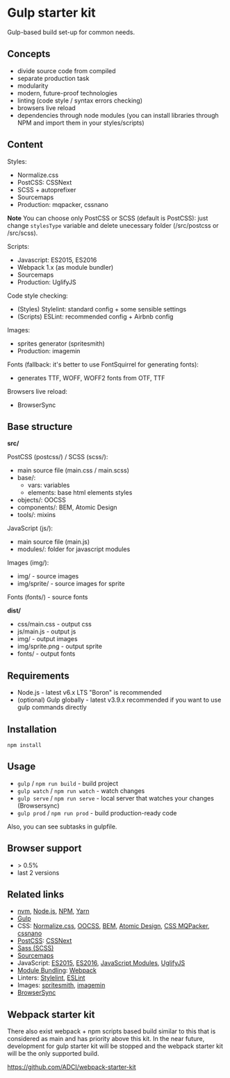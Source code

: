 # Gulp starter kit

Gulp-based build set-up for common needs.

## Concepts
- divide source code from compiled
- separate production task
- modularity
- modern, future-proof technologies
- linting (code style / syntax errors checking)
- browsers live reload
- dependencies through node modules (you can install libraries through NPM and import them in your styles/scripts)

## Content

Styles:
- Normalize.css
- PostCSS: CSSNext
- SCSS + autoprefixer
- Sourcemaps
- Production: mqpacker, cssnano

**Note** You can choose only PostCSS or SCSS (default is PostCSS): just change `stylesType` variable and delete unecessary folder (/src/postcss or /src/scss).

Scripts: 
- Javascript: ES2015, ES2016
- Webpack 1.x (as module bundler)
- Sourcemaps
- Production: UglifyJS

Code style checking:
- (Styles) Stylelint: standard config + some sensible settings
- (Scripts) ESLint: recommended config + Airbnb config

Images:
- sprites generator (spritesmith)
- Production: imagemin

Fonts (fallback: it's better to use FontSquirrel for generating fonts):
- generates TTF, WOFF, WOFF2 fonts from OTF, TTF

Browsers live reload:
- BrowserSync

## Base structure

**src/**

PostCSS (postcss/) / SCSS (scss/):
- main source file (main.css / main.scss)
- base/:
  - vars: variables
  - elements: base html elements styles
- objects/: OOCSS
- components/: BEM, Atomic Design
- tools/: mixins
  
JavaScript (js/):
- main source file (main.js)
- modules/: folder for javascript modules

Images (img/):
- img/ - source images
- img/sprite/ - source images for sprite

Fonts (fonts/) - source fonts

**dist/**

- css/main.css - output css
- js/main.js - output js
- img/ - output images
- img/sprite.png - output sprite
- fonts/ - output fonts

## Requirements

- Node.js - latest v6.x LTS "Boron" is recommended
- (optional) Gulp globally - latest v3.9.x recommended if you want to use gulp commands directly

## Installation

`npm install`

## Usage

- `gulp` / `npm run build` - build project
- `gulp watch` / `npm run watch` - watch changes
- `gulp serve` / `npm run serve` - local server that watches your changes (Browsersync)
- `gulp prod` / `npm run prod` - build production-ready code

Also, you can see subtasks in gulpfile.

## Browser support

- \> 0.5%
- last 2 versions

## Related links

- [nvm](https://github.com/creationix/nvm), [Node.js](https://nodejs.org/en/), [NPM](https://www.npmjs.com/), [Yarn](https://yarnpkg.com/lang/en/)
- [Gulp](http://gulpjs.com/)
- CSS: [Normalize.css](http://necolas.github.io/normalize.css/), [OOCSS](https://www.smashingmagazine.com/2011/12/an-introduction-to-object-oriented-css-oocss/), [BEM](http://getbem.com/introduction/), [Atomic Design](http://bradfrost.com/blog/post/atomic-web-design/), [CSS MQPacker](https://github.com/hail2u/node-css-mqpacker), [cssnano](http://cssnano.co/)
- [PostCSS](http://postcss.org/): [CSSNext](http://cssnext.io/)
- [Sass (SCSS)](http://sass-lang.com/)
- [Sourcemaps](https://blog.logentries.com/2014/12/what-are-javascript-source-maps/)
- JavaScript: [ES2015](https://babeljs.io/learn-es2015/), [ES2016](http://www.2ality.com/2016/01/ecmascript-2016.html), [JavaScript Modules](https://medium.freecodecamp.com/javascript-modules-a-beginner-s-guide-783f7d7a5fcc#.gckmsqgz5),  [UglifyJS](https://github.com/mishoo/UglifyJS2)
- [Module Bundling](https://medium.freecodecamp.com/javascript-modules-part-2-module-bundling-5020383cf306#.jylmhm5v0): [Webpack](https://webpack.github.io/)
- Linters: [Stylelint](https://stylelint.io/), [ESLint](http://eslint.org/)
- Images: [spritesmith](https://github.com/twolfson/gulp.spritesmith), [imagemin](https://github.com/sindresorhus/gulp-imagemin)
- [BrowserSync](https://browsersync.io/)

## Webpack starter kit

There also exist webpack + npm scripts based build similar to this that is considered as main and has priority above this kit. In the near future, development for gulp starter kit will be stopped and the webpack starter kit will be the only supported build.

https://github.com/ADCI/webpack-starter-kit
